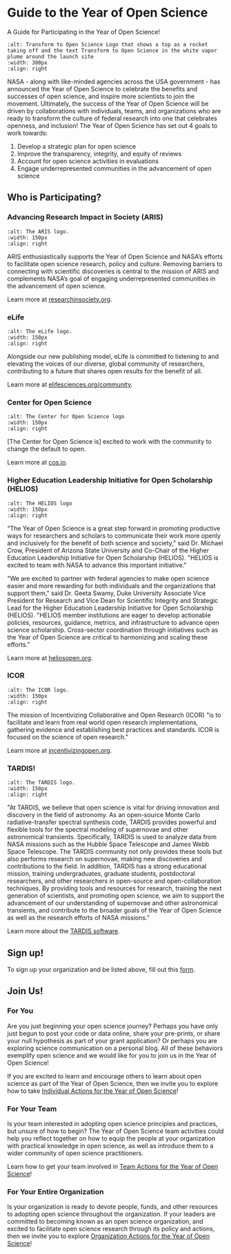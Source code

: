 # Guide to the Year of Open Science

A Guide for Participating in the Year of Open Science!

<!-- Updated way of including images based on Jupyter-book documentation (https://jupyterbook.org/en/stable/content/figures.html) -->
```{image} /About/Tops_Badge_Nasa.png
:alt: Transform to Open Science Logo that shows a top as a rocket taking off and the text Transform to Open Science in the white vapor plume around the launch site
:width: 300px
:align: right
```

NASA - along with like-minded agencies across the USA government - has announced the Year of Open Science to celebrate the benefits and successes of open science, and inspire more scientists to join the movement. Ultimately, the success of the Year of Open Science will be driven by collaborations with individuals, teams, and organizations who are ready to transform the culture of federal research into one that celebrates openness, and inclusion! The Year of Open Science has set out 4 goals to work towards:
1. Develop a strategic plan for open science
1. Improve the transparency, integrity, and equity of reviews
1. Account for open science activities in evaluations
1. Engage underrepresented communities in the advancement of open science

## Who is Participating?
### Advancing Research Impact in Society (ARIS) 
```{image} /About/logos/ARIS.png
:alt: The ARIS logo.
:width: 150px
:align: right
```
ARIS enthusiastically supports the Year of Open Science and NASA’s efforts to facilitate open science research, policy and culture. Removing barriers to connecting with scientific discoveries is central to the mission of ARIS and complements NASA’s goal of engaging underrepresented communities in the advancement of open science.

Learn more at [researchinsociety.org](https://researchinsociety.org/).

### eLife
```{image} /About/logos/eLife.png
:alt: The eLife logo.
:width: 150px
:align: right
```
Alongside our new publishing model, eLife is committed to listening to and elevating the voices of our diverse, global community of researchers, contributing to a future that shares open results for the benefit of all.

Learn more at [elifesciences.org/community](https://elifesciences.org/community).

### Center for Open Science
```{image} /About/logos/cos-dark-stacked-RGB.png
:alt: The Center for Open Science logo
:width: 150px
:align: right
```
[The Center for Open Science is] excited to work with the community to change the default to open.

Learn more at [cos.io](https://cos.io/).

### Higher Education Leadership Initiative for Open Scholarship (HELIOS)
```{image} /About/logos/logo_helios_RGB.png
:alt: The HELIOS logo
:width: 150px
:align: right
```
"The Year of Open Science is a great step forward in promoting productive ways for researchers and scholars to communicate their work more openly and inclusively for the benefit of both science and society," said Dr. Michael Crow, President of Arizona State University and Co-Chair of the Higher Education Leadership Initiative for Open Scholarship (HELIOS). "HELIOS is excited to team with NASA to advance this important initiative."

"We are excited to partner with federal agencies to make open science easier and more rewarding for both individuals and the organizations that support them," said Dr. Geeta Swamy, Duke University Associate Vice President for Research and Vice Dean for Scientific Integrity and Strategic Lead for the Higher Education Leadership Initiative for Open Scholarship (HELIOS).  "HELIOS member institutions are eager to develop actionable policies, resources, guidance, metrics, and infrastructure to advance open science scholarship.  Cross-sector coordination through initiatives such as the Year of Open Science are critical to harmonizing and scaling these efforts."

Learn more at [heliosopen.org](https://www.heliosopen.org/).

### ICOR
```{image} /About/logos/ICOR-logo.png
:alt: The ICOR logo. 
:width: 150px
:align: right
```

The mission of Incentivizing Collaborative and Open Research (ICOR) "is to facilitate and learn from real world open research implementations, gathering evidence and establishing best practices and standards. ICOR is focused on the science of open research."

Learn more at [incentivizingopen.org](https://incentivizingopen.org/).

### TARDIS!
```{image} /About/logos/TARDIS.svg
:alt: The TARDIS logo. 
:width: 150px
:align: right
```

"At TARDIS, we believe that open science is vital for driving innovation and discovery in the field of astronomy. As an open-source Monte Carlo radiative-transfer spectral synthesis code, TARDIS provides powerful and flexible tools for the spectral modeling of supernovae and other astronomical transients. Specifically, TARDIS is used to analyze data from NASA missions such as the Hubble Space Telescope and James Webb Space Telescope. The TARDIS community not only provides these tools but also performs research on supernovae, making new discoveries and contributions to the field. In addition, TARDIS has a strong educational mission, training undergraduates, graduate students, postdoctoral researchers, and other researchers in open-source and open-collaboration techniques. By providing tools and resources for research, training the next generation of scientists, and promoting open science, we aim to support the advancement of our understanding of supernovae and other astronomical transients, and contribute to the broader goals of the Year of Open Science as well as the research efforts of NASA missions."

Learn more about the [TARDIS software](https://tardis-sn.github.io/tardis/index.html).

## Sign up!
To sign up your organization and be listed above, fill out this [form](https://forms.gle/KPKaejc2WP7dm5XVA).

## Join Us!
### For You
Are you just beginning your open science journey? Perhaps you have only just begun to post your code or data online, share your pre-prints, or share your null hypothesis as part of your grant application? Or perhaps you are exploring science communication on a personal blog. All of these behaviors exemplify open science and we would like for you to join us in the Year of Open Science! 

If you are excited to learn and encourage others to learn about open science as part of the Year of Open Science, then we invite you to explore how to take [Individual Actions for the Year of Open Science](https://nasa.github.io/Transform-to-Open-Science-Book/Open_Science_Cookbook/Your_Open_Science_Journey.html#section-3-open-science-at-work)!

### For Your Team
Is your team interested in adopting open science principles and practices, but unsure of how to begin? The Year of Open Science team activities could help you reflect together on how to equip the people at your organization with practical knowledge in open science, as well as introduce them to a wider community of open science practitioners. 

Learn how to get your team involved in [Team Actions for the Year of Open Science](https://nasa.github.io/Transform-to-Open-Science-Book/Open_Science_Cookbook/Your_Teams_Open_Science_Journey.html#section-1-engage-with-open-science)!

### For Your Entire Organization
Is your organization is ready to devote people, funds, and other resources to adopting open science throughout the organization. If your leaders are committed to becoming known as an open science organization, and excited to facilitate open science research through its policy and actions, then we invite you to explore [Organization Actions for the Year of Open Science](https://nasa.github.io/Transform-to-Open-Science-Book/Open_Science_Cookbook/Your_Organizations_Open_Science_Journey.html)!
